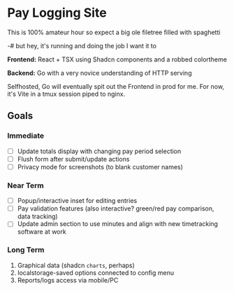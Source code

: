 # Pay Logging Site

This is 100% amateur hour so expect a big ole filetree filled with spaghetti

-# but hey, it's running and doing the job I want it to

**Frontend:** React + TSX using Shadcn components and a robbed colortheme

**Backend:** Go with a very novice understanding of HTTP serving

Selfhosted, Go will eventually spit out the Frontend in prod for me. For now, it's Vite in a tmux session piped to nginx.

## Goals
### Immediate
- [ ] Update totals display with changing pay period selection
- [ ] Flush form after submit/update actions
- [ ] Privacy mode for screenshots (to blank customer names)

### Near Term
- [ ] Popup/interactive inset for editing entries
- [ ] Pay validation features (also interactive? green/red pay comparison, data tracking)
- [ ] Update admin section to use minutes and align with new timetracking software at work

### Long Term
1. Graphical data (shadcn `charts`, perhaps)
2. localstorage-saved options connected to config menu
3. Reports/logs access via mobile/PC
